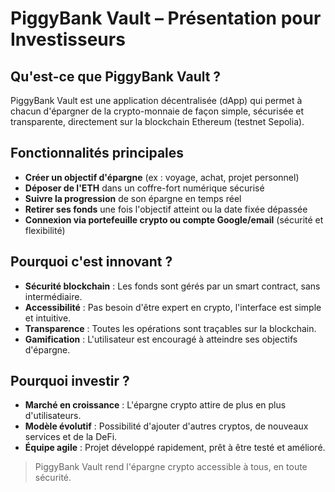 # PiggyBank Vault – Présentation pour Investisseurs

## Qu'est-ce que PiggyBank Vault ?

PiggyBank Vault est une application décentralisée (dApp) qui permet à chacun d'épargner de la crypto-monnaie de façon simple, sécurisée et transparente, directement sur la blockchain Ethereum (testnet Sepolia).

## Fonctionnalités principales

- **Créer un objectif d'épargne** (ex : voyage, achat, projet personnel)
- **Déposer de l'ETH** dans un coffre-fort numérique sécurisé
- **Suivre la progression** de son épargne en temps réel
- **Retirer ses fonds** une fois l'objectif atteint ou la date fixée dépassée
- **Connexion via portefeuille crypto ou compte Google/email** (sécurité et flexibilité)

## Pourquoi c'est innovant ?

- **Sécurité blockchain** : Les fonds sont gérés par un smart contract, sans intermédiaire.
- **Accessibilité** : Pas besoin d'être expert en crypto, l'interface est simple et intuitive.
- **Transparence** : Toutes les opérations sont traçables sur la blockchain.
- **Gamification** : L'utilisateur est encouragé à atteindre ses objectifs d'épargne.

## Pourquoi investir ?

- **Marché en croissance** : L'épargne crypto attire de plus en plus d'utilisateurs.
- **Modèle évolutif** : Possibilité d'ajouter d'autres cryptos, de nouveaux services et de la DeFi.
- **Équipe agile** : Projet développé rapidement, prêt à être testé et amélioré.

> PiggyBank Vault rend l'épargne crypto accessible à tous, en toute sécurité.
